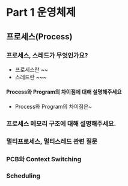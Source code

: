 # Part 1 운영체제

## 프로세스(Process)

### 프로세스, 스레드가 무엇인가요?
  - 프로세스란 ~~
  - 스레드란 ~~~
  #### Process와 Program의 차이점에 대해 설명해주세요
  - Process와 Program의 차이점은~

### 프로세스 메모리 구조에 대해 설명해주세요.



### 멀티프로세스, 멀티스레드 관련 질문




### PCB와 Context Switching




### Scheduling




